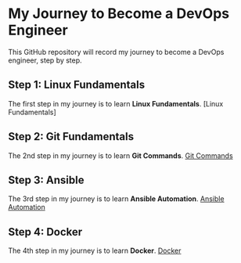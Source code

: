 # My Journey to Become a DevOps Engineer

This GitHub repository will record my journey to become a DevOps engineer, step by step.

## Step 1: Linux Fundamentals

The first step in my journey is to learn **Linux Fundamentals**.
[Linux Fundamentals]

## Step 2: Git Fundamentals

The 2nd step in my journey is to learn **Git Commands**.
[Git Commands](git.md)

## Step 3: Ansible

The 3rd step in my journey is to learn **Ansible Automation**.
[Ansible Automation](https://github.com/Tariq-Mehmood-Malik/Ansible-Handbook)

## Step 4: Docker

The 4th step in my journey is to learn **Docker**.
[Docker]()
